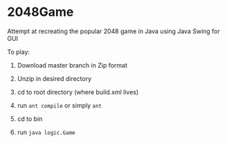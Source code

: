 2048Game
===========

Attempt at recreating the popular 2048 game in Java using Java Swing for GUI

To play:

1) Download master branch in Zip format

2) Unzip in desired directory

3) cd to root directory (where build.xml lives)

4) run `ant compile` or simply `ant`

5) cd to bin

6) run `java logic.Game`



